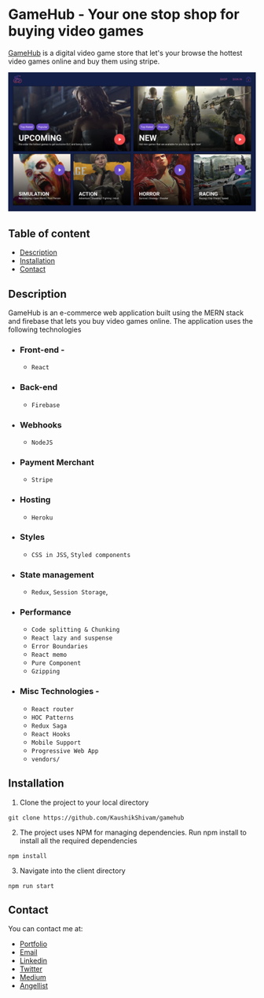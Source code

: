 # GameHub - Your one stop shop for buying video games

[GameHub](https://gamehubofficial.herokuapp.com/) is a digital video game store that let's your browse the hottest video games online and buy them using stripe.

![GameHub Screenshot](screenshot.png)

## Table of content

- [Description](#description)
- [Installation](#installation)
- [Contact](#contact)

## Description

GameHub is an e-commerce web application built using the MERN stack and firebase that lets you buy video games online.
The application uses the following technologies

- ### Front-end -
  - `React`
- ### Back-end
  - `Firebase`
- ### Webhooks
  - `NodeJS`
- ### Payment Merchant
  - `Stripe`
- ### Hosting
  - `Heroku`
- ### Styles
  - `CSS in JSS`, `Styled components`
- ### State management
  - `Redux`, `Session Storage`,
- ### Performance
  - `Code splitting & Chunking`
  - `React lazy and suspense`
  - `Error Boundaries`
  - `React memo`
  - `Pure Component`
  - `Gzipping`
- ### Misc Technologies -
  - `React router`
  - `HOC Patterns`
  - `Redux Saga`
  - `React Hooks`
  - `Mobile Support`
  - `Progressive Web App`
  - `vendors/`

## Installation

1. Clone the project to your local directory

```
git clone https://github.com/KaushikShivam/gamehub
```

2. The project uses NPM for managing dependencies. Run npm install to install all the required dependencies

```
npm install
```

3. Navigate into the client directory

```
npm run start
```

## Contact
You can contact me at:

- [Portfolio](www.shivamkaushik.com)
- [Email](shivamkaushikofficial@gmail.com)
- [Linkedin](https://www.linkedin.com/in/kshivamdev/)
- [Twitter](https://twitter.com/kShivamDev)
- [Medium](https://medium.com/@shivamkaushikofficial)
- [Angellist](https://angel.co/kshivamdev)
